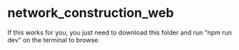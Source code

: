 # network_construction_web

If this works for you, you just need to download this folder and run “npm run dev” on the terminal to browse.
